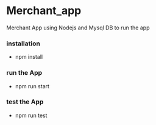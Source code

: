 # Merchant_app
Merchant App using Nodejs and Mysql DB to run the app

### installation
* npm install

### run the App
* npm run start

### test the App
* npm run test
    


    
